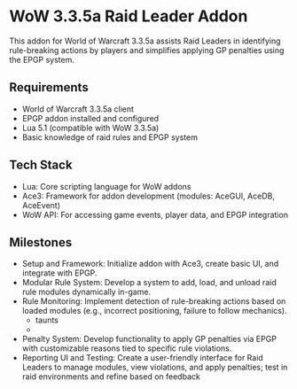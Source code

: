 # WoW 3.3.5a Raid Leader Addon

This addon for World of Warcraft 3.3.5a assists Raid Leaders in identifying rule-breaking actions by players and simplifies applying GP penalties using the EPGP system.

## Requirements

- World of Warcraft 3.3.5a client
- EPGP addon installed and configured
- Lua 5.1 (compatible with WoW 3.3.5a)
- Basic knowledge of raid rules and EPGP system

## Tech Stack

- Lua: Core scripting language for WoW addons
- Ace3: Framework for addon development (modules: AceGUI, AceDB, AceEvent)
- WoW API: For accessing game events, player data, and EPGP integration

## Milestones

- Setup and Framework: Initialize addon with Ace3, create basic UI, and integrate with EPGP.
- Modular Rule System: Develop a system to add, load, and unload raid rule modules dynamically in-game.
- Rule Monitoring: Implement detection of rule-breaking actions based on loaded modules (e.g., incorrect positioning, failure to follow mechanics).
    - taunts
    - 
- Penalty System: Develop functionality to apply GP penalties via EPGP with customizable reasons tied to specific rule violations.
- Reporting UI and Testing: Create a user-friendly interface for Raid Leaders to manage modules, view violations, and apply penalties; test in raid environments and refine based on feedback